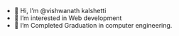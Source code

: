 - 👋 Hi, I’m @vishwanath kalshetti
- 👀 I’m interested in Web development
- 🌱 I’m Completed Graduation in computer engineering.

<!---
vishalkalshetti/vishalkalshetti is a ✨ special ✨ repository because its `README.md` (this file) appears on your GitHub profile.
You can click the Preview link to take a look at your changes.
--->
